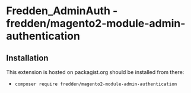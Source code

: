 # Fredden_AdminAuth - fredden/magento2-module-admin-authentication

## Installation
This extension is hosted on packagist.org should be installed from there:

* `composer require fredden/magento2-module-admin-authentication`

